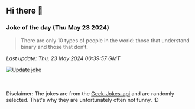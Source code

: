 ## Hi there 👋

### Joke of the day (Thu May 23 2024)
<!-- joke -->
>There are only 10 types of people in the world: those that understand binary and those that don’t.
<!-- /joke -->

*Last update: Thu, 23 May 2024 00:39:57 GMT*

[![Update joke](https://github.com/nclskfm/nclskfm/actions/workflows/joke.yml/badge.svg)](https://github.com/nclskfm/nclskfm/actions/workflows/joke.yml)

<br><br>
Disclaimer: The jokes are from the [Geek-Jokes-api](https://github.com/sameerkumar18/geek-joke-api) and are randomly selected. That's why they are unfortunately often not funny. :D
